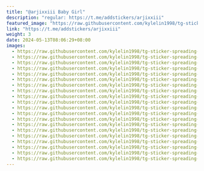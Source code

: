 ```yaml
---
title: "@arjixxiii Baby Girl"
description: "regular: https://t.me/addstickers/arjixxiii"
featured_image: "https://raw.githubusercontent.com/kylelin1998/tg-sticker-spreading-worldwide-images/main/img/12571b5c-c761-4451-a100-1d1ad3573a68.jpg"
link: "https://t.me/addstickers/arjixxiii"
weight: 3
date: 2024-05-13T08:06:29+08:00
images:
  - https://raw.githubusercontent.com/kylelin1998/tg-sticker-spreading-worldwide-images/main/img/12571b5c-c761-4451-a100-1d1ad3573a68.jpg
  - https://raw.githubusercontent.com/kylelin1998/tg-sticker-spreading-worldwide-images/main/img/545cb4cf-40ae-4c12-abf2-2b030be4848f.jpg
  - https://raw.githubusercontent.com/kylelin1998/tg-sticker-spreading-worldwide-images/main/img/8fbdff85-0360-4081-8097-73c395d59cfe.jpg
  - https://raw.githubusercontent.com/kylelin1998/tg-sticker-spreading-worldwide-images/main/img/fb2b5e86-db32-426e-b890-d6f17797a21f.jpg
  - https://raw.githubusercontent.com/kylelin1998/tg-sticker-spreading-worldwide-images/main/img/652bd6d2-105c-4ca1-b54d-328abca101ed.jpg
  - https://raw.githubusercontent.com/kylelin1998/tg-sticker-spreading-worldwide-images/main/img/6f0ecab3-491b-4e97-8fdd-b61fabb27405.jpg
  - https://raw.githubusercontent.com/kylelin1998/tg-sticker-spreading-worldwide-images/main/img/07252238-9366-4f5b-9cac-a8ce2bc753c3.jpg
  - https://raw.githubusercontent.com/kylelin1998/tg-sticker-spreading-worldwide-images/main/img/ec2796a3-44e4-4259-84cf-03e586092cad.jpg
  - https://raw.githubusercontent.com/kylelin1998/tg-sticker-spreading-worldwide-images/main/img/9c1dbbae-7a80-4236-8f0a-4acf0dfa3f10.jpg
  - https://raw.githubusercontent.com/kylelin1998/tg-sticker-spreading-worldwide-images/main/img/c06defb0-c940-427c-ab91-da66f21a619c.jpg
  - https://raw.githubusercontent.com/kylelin1998/tg-sticker-spreading-worldwide-images/main/img/8d78bf78-97c0-43a7-b1f3-5e7876cd5fe8.jpg
  - https://raw.githubusercontent.com/kylelin1998/tg-sticker-spreading-worldwide-images/main/img/af2dc01f-7957-44f0-b9d1-d07003093b72.jpg
  - https://raw.githubusercontent.com/kylelin1998/tg-sticker-spreading-worldwide-images/main/img/7cc38a3f-7149-4279-bf50-aa487f748be5.jpg
  - https://raw.githubusercontent.com/kylelin1998/tg-sticker-spreading-worldwide-images/main/img/c933e366-e68c-431d-9a12-6186c930d901.jpg
  - https://raw.githubusercontent.com/kylelin1998/tg-sticker-spreading-worldwide-images/main/img/82258636-955b-439d-b672-515a839d6c96.jpg
  - https://raw.githubusercontent.com/kylelin1998/tg-sticker-spreading-worldwide-images/main/img/c4da26db-8832-4c88-92ee-bf152311c89d.jpg
  - https://raw.githubusercontent.com/kylelin1998/tg-sticker-spreading-worldwide-images/main/img/d77db178-d840-4f8e-9e02-0e1b501be4c4.jpg
  - https://raw.githubusercontent.com/kylelin1998/tg-sticker-spreading-worldwide-images/main/img/282bea4c-23ca-42a4-8849-aa00b35ea4ed.jpg
  - https://raw.githubusercontent.com/kylelin1998/tg-sticker-spreading-worldwide-images/main/img/8df6ea0f-6d52-4353-b908-52b5b808a205.jpg
  - https://raw.githubusercontent.com/kylelin1998/tg-sticker-spreading-worldwide-images/main/img/09742ee7-f124-4162-a4a6-8497de7f1113.jpg
---
```

